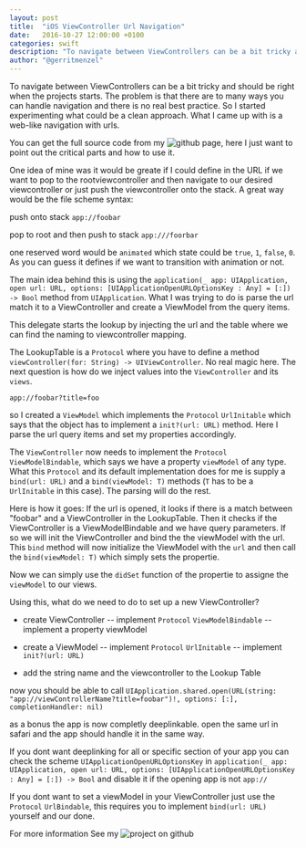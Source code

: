 ```yaml
---
layout: post
title:  "iOS ViewController Url Navigation"
date:   2016-10-27 12:00:00 +0100
categories: swift
description: "To navigate between ViewControllers can be a bit tricky and should be right when the projects starts. The problem is that there a to many ways you can handle navigation and there is no real best practice. So I started experimenting what could be a clean way. What I came up with is a web-like navigation with urls..."
author: "@gerritmenzel"
---
```


To navigate between ViewControllers can be a bit tricky and should be right when the projects starts. The problem is that there are to many ways you can handle navigation and there is no real best practice. So I started experimenting what could be a clean approach. What I came up with is a web-like navigation with urls.

You can get the full source code from my ![github page](https://github.com/geme/url-navigation), here I just want to point out the critical parts and how to use it.

One idea of mine was it would be greate if I could define in the URL if we want to pop to the rootviewcontroller and then navigate to our desired viewcontroller or just push the viewcontroller onto the stack.
A great way would be the file scheme syntax:

push onto stack
`app://foobar`

pop to root and then push to stack
`app:///foorbar`

one reserved word would be `animated` which state could be `true`, `1`, `false`, `0`. As you can guess it defines if we want to transition with animation or not. 

The main idea behind this is using the `application(_ app: UIApplication, open url: URL, options: [UIApplicationOpenURLOptionsKey : Any] = [:]) -> Bool` method from `UIApplication`. What I was trying to do is parse the url match it to a ViewController and create a ViewModel from the query items.

This delegate starts the lookup by injecting the url and the table where we can find the naming to viewcontroller mapping.

The LookupTable is a `Protocol` where you have to define a method `viewController(for: String) -> UIViewController`. No real magic here. The next question is how do we inject values into the `ViewController` and its `views`. 

`app://foobar?title=foo`

so I created a `ViewModel` which implements the `Protocol` `UrlInitable` which says that the object has to implement a `init?(url: URL)` method. Here I parse the url query items and set my properties accordingly.

The `ViewController` now needs to implement the `Protocol` `ViewModelBindable`, which says we have a property `viewModel` of any type. What this `Protocol` and its default implementation does for me is supply a `bind(url: URL)` and a `bind(viewModel: T)` methods (`T` has to be a `UrlInitable` in this case). The parsing will do the rest.

Here is how it goes:
If the url is opened, it looks if there is a match between "foobar" and a ViewController in the LookupTable. Then it checks if the ViewController is a ViewModelBindable and we have query parameters. If so we will init the ViewController and bind the the viewModel with the url. This `bind` method will now initialize the ViewModel with the `url` and then call the `bind(viewModel: T)` which simply sets the propertie. 

Now we can simply use the `didSet` function of the propertie to assigne the `viewModel` to our views. 

Using this, what do we need to do to set up a new ViewController?

- create ViewController
-- implement `Protocol` `ViewModelBindable`
-- implement a property viewModel

- create a ViewModel
-- implement `Protocol` `UrlInitable`
-- implement `init?(url: URL)`

- add the string name and the viewcontroller to the Lookup Table

now you should be able to call `UIApplication.shared.open(URL(string: "app://viewControllerName?title=foobar")!, options: [:], completionHandler: nil)`

as a bonus the app is now completly deeplinkable.
open the same url in safari and the app should handle it in the same way.

If you dont want deeplinking for all or specific section of your app you can check the scheme `UIApplicationOpenURLOptionsKey` in `application(_ app: UIApplication, open url: URL, options: [UIApplicationOpenURLOptionsKey : Any] = [:]) -> Bool` and disable it if the opening app is not `app://`

If you dont want to set a viewModel in your ViewController just use the `Protocol` `UrlBindable`, this requires you to implement `bind(url: URL)` yourself and our done.

For more information See my ![project on github](https://github.com/geme/url-navigation)

